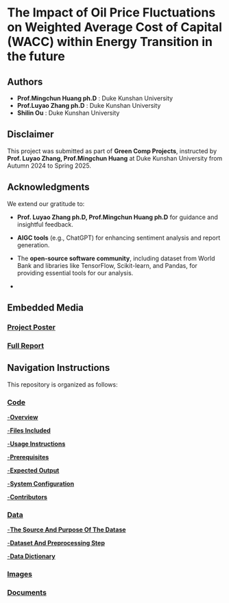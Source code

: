 # The Impact of Oil Price Fluctuations on Weighted Average Cost of Capital (WACC) within Energy Transition in the future

## Authors
- **Prof.Mingchun Huang ph.D** : Duke Kunshan University 
- **Prof.Luyao Zhang ph.D** : Duke Kunshan University 
- **Shilin Ou** : Duke Kunshan University 


## Disclaimer
This project was submitted as part of **Green Comp Projects**, instructed by **Prof. Luyao Zhang, Prof.Mingchun Huang** at Duke Kunshan University from Autumn 2024 to Spring 2025.

## Acknowledgments
We extend our gratitude to:
- **Prof. Luyao Zhang ph.D, Prof.Mingchun Huang ph.D** for guidance and insightful feedback.
- **AIGC tools** (e.g., ChatGPT) for enhancing sentiment analysis and report generation.
- The **open-source software community**, including dataset from World Bank and libraries like TensorFlow, Scikit-learn, and Pandas, for providing essential tools for our analysis.

- 
## Embedded Media

### [Project Poster](https://github.com/GreenComp-ERC/Shilin_ImpactOfFossilFeulPrice/blob/main/Doc/Poster%20.png)

### [Full Report](https://github.com/GreenComp-ERC/Shilin_ImpactOfFossilFeulPrice/blob/main/Doc/The%20impact%20of%20fossil%20fuels%20price%20on%20Weighted%20Average%20Cost%20of%20Capital%20(WACC)%20within%20energy%20transition%20projects%20in%20the%20future.pdf)

## Navigation Instructions

This repository is organized as follows:

### [Code](https://github.com/GreenComp-ERC/Shilin_ImpactOfFossilFeulPrice/tree/main/code)

[-**Overview**](https://github.com/GreenComp-ERC/Shilin_ImpactOfFossilFeulPrice/tree/main/code#overview)

[-**Files Included**](https://github.com/GreenComp-ERC/Shilin_ImpactOfFossilFeulPrice/tree/main/code#files-included)

[-**Usage Instructions**](https://github.com/GreenComp-ERC/Shilin_ImpactOfFossilFeulPrice/tree/main/code#usage-instructions)

[-**Prerequisites**](https://github.com/GreenComp-ERC/Shilin_ImpactOfFossilFeulPrice/tree/main/code#prerequisites)

[-**Expected Output**](https://github.com/GreenComp-ERC/Shilin_ImpactOfFossilFeulPrice/tree/main/code#expected-output)

[-**System Configuration**](https://github.com/GreenComp-ERC/Shilin_ImpactOfFossilFeulPrice/blob/main/code/System%20Configuration%20Report.ipynb)

[-**Contributors**](https://github.com/GreenComp-ERC/Shilin_ImpactOfFossilFeulPrice/tree/main/code#contributors)

### [Data](https://github.com/GreenComp-ERC/Shilin_ImpactOfFossilFeulPrice/tree/main/data)

[-**The Source And Purpose Of The Datase**](https://github.com/GreenComp-ERC/Shilin_ImpactOfFossilFeulPrice/tree/main/data#the-source-and-purpose-of-the-datase)

[-**Dataset And Preprocessing Step**](https://github.com/GreenComp-ERC/Shilin_ImpactOfFossilFeulPrice/tree/main/data#dataset-and-preprocessing-step)

[-**Data Dictionary**](https://github.com/GreenComp-ERC/Shilin_ImpactOfFossilFeulPrice/tree/main/data#data-dictionary)

### [Images](https://github.com/GreenComp-ERC/Shilin_ImpactOfFossilFeulPrice/tree/main/Image)

### [Documents](https://github.com/GreenComp-ERC/Shilin_ImpactOfFossilFeulPrice/tree/main/Doc)

